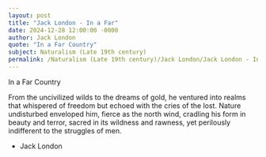 ```yaml
---
layout: post
title: "Jack London - In a Far"
date: 2024-12-28 12:00:00 -0000
author: Jack London
quote: "In a Far Country"
subject: Naturalism (Late 19th century)
permalink: /Naturalism (Late 19th century)/Jack London/Jack London - In a Far
---
```


In a Far Country

From the uncivilized wilds to the dreams of gold, he ventured into realms that whispered of freedom but echoed with the cries of the lost.
Nature undisturbed enveloped him, fierce as the north wind, cradling his form in beauty and terror, sacred in its wildness and rawness, yet perilously indifferent to the struggles of men.

- Jack London
